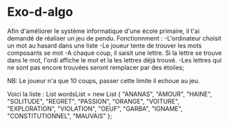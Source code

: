 # Exo-d-algo


Afin d'améliorer le système informatique d'une école primaire, il t'ai demandé de réaliser un jeu de pendu.
Fonctionnment : 
	-L'ordinateur choisit un mot au hasard dans une liste 
	-Le joueur tente de trouver les mots composants se mot
	-A chaque coup, il saisit une lettre. Si la lettre se trouve dans le mot, l'ordi affiche le mot et la les lettres 
	déjà trouvé.
	-Les lettres qui ne sont pas encore trouvées seront remplacer par des étoiles;

NB: Le joueur n'a que 10 coups, passer cette limite il echoue au jeu.

Voici la liste : 
 List<string> wordsList = new List<string> {
                "ANANAS",
                "AMOUR",
                "HAINE",
                "SOLITUDE",
                "REGRET",
                "PASSION",
                "ORANGE",
                "VOITURE",
                "EXPLORATION",
                "VIOLATION",
                "OEUF",
                "GARBA",
                "IGNAME",
                "CONSTITUTIONNEL",
                "MAUVAIS"
            };
